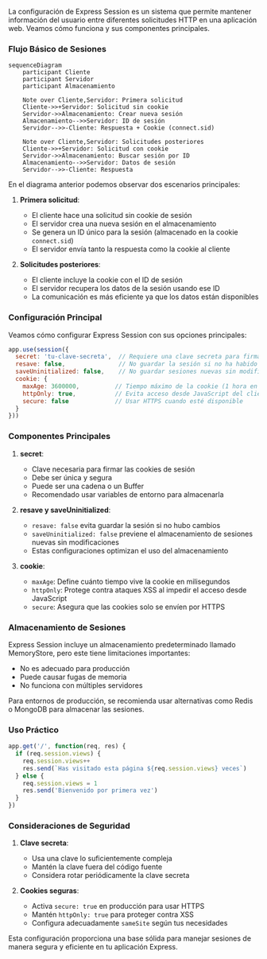 La configuración de Express Session es un sistema que permite mantener información del usuario entre diferentes solicitudes HTTP en una aplicación web. Veamos cómo funciona y sus componentes principales.

### Flujo Básico de Sesiones

```mermaid
sequenceDiagram
    participant Cliente
    participant Servidor
    participant Almacenamiento
    
    Note over Cliente,Servidor: Primera solicitud
    Cliente->>+Servidor: Solicitud sin cookie
    Servidor->>Almacenamiento: Crear nueva sesión
    Almacenamiento-->>Servidor: ID de sesión
    Servidor-->>-Cliente: Respuesta + Cookie (connect.sid)
    
    Note over Cliente,Servidor: Solicitudes posteriores
    Cliente->>+Servidor: Solicitud con cookie
    Servidor->>Almacenamiento: Buscar sesión por ID
    Almacenamiento-->>Servidor: Datos de sesión
    Servidor-->>-Cliente: Respuesta
```

En el diagrama anterior podemos observar dos escenarios principales:

1. **Primera solicitud**:
   - El cliente hace una solicitud sin cookie de sesión
   - El servidor crea una nueva sesión en el almacenamiento
   - Se genera un ID único para la sesión (almacenado en la cookie `connect.sid`)
   - El servidor envía tanto la respuesta como la cookie al cliente


2. **Solicitudes posteriores**:
   - El cliente incluye la cookie con el ID de sesión
   - El servidor recupera los datos de la sesión usando ese ID
   - La comunicación es más eficiente ya que los datos están disponibles



### Configuración Principal

Veamos cómo configurar Express Session con sus opciones principales:

```javascript
app.use(session({
  secret: 'tu-clave-secreta',  // Requiere una clave secreta para firmar las cookies
  resave: false,               // No guardar la sesión si no ha habido cambios
  saveUninitialized: false,    // No guardar sesiones nuevas sin modificar
  cookie: {
    maxAge: 3600000,          // Tiempo máximo de la cookie (1 hora en ms)
    httpOnly: true,           // Evita acceso desde JavaScript del cliente
    secure: false             // Usar HTTPS cuando esté disponible
  }
}))
```

### Componentes Principales

1. **secret**:
   - Clave necesaria para firmar las cookies de sesión
   - Debe ser única y segura
   - Puede ser una cadena o un Buffer
   - Recomendado usar variables de entorno para almacenarla


2. **resave y saveUninitialized**:
      
   - `resave: false` evita guardar la sesión si no hubo cambios
   - `saveUninitialized: false` previene el almacenamiento de sesiones nuevas sin modificaciones
   - Estas configuraciones optimizan el uso del almacenamiento


3. **cookie**:
   - `maxAge`: Define cuánto tiempo vive la cookie en milisegundos
   - `httpOnly`: Protege contra ataques XSS al impedir el acceso desde JavaScript
   - `secure`: Asegura que las cookies solo se envíen por HTTPS



### Almacenamiento de Sesiones

Express Session incluye un almacenamiento predeterminado llamado MemoryStore, pero este tiene limitaciones importantes:

- No es adecuado para producción
- Puede causar fugas de memoria
- No funciona con múltiples servidores

Para entornos de producción, se recomienda usar alternativas como Redis o MongoDB para almacenar las sesiones.

### Uso Práctico

```javascript
app.get('/', function(req, res) {
  if (req.session.views) {
    req.session.views++
    res.send(`Has visitado esta página ${req.session.views} veces`)
  } else {
    req.session.views = 1
    res.send('Bienvenido por primera vez')
  }
})
```

### Consideraciones de Seguridad

1. **Clave secreta**:
   - Usa una clave lo suficientemente compleja
   - Mantén la clave fuera del código fuente
   - Considera rotar periódicamente la clave secreta


2. **Cookies seguras**:
   - Activa `secure: true` en producción para usar HTTPS
   - Mantén `httpOnly: true` para proteger contra XSS
   - Configura adecuadamente `sameSite` según tus necesidades



Esta configuración proporciona una base sólida para manejar sesiones de manera segura y eficiente en tu aplicación Express.
